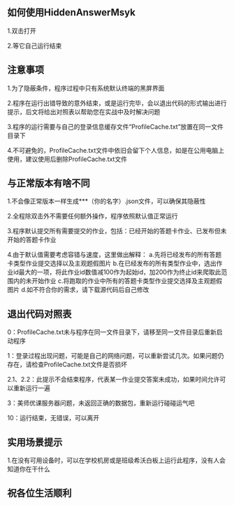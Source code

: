 ## 如何使用HiddenAnswerMsyk ##

1.双击打开

2.等它自己运行结束

## 注意事项 ##

1.为了隐蔽条件，程序过程中只有系统默认终端的黑屏界面

2.程序在运行出错导致的意外结束，或是运行完毕，会以退出代码的形式输出进行提示，后文将给出对照表以帮助您在实战中及时解决问题

3.程序的运行需要与自己的登录信息缓存文件“ProfileCache.txt”放置在同一文件目录下

4.不可避免的，ProfileCache.txt文件中依旧会留下个人信息，如是在公用电脑上使用，建议使用后删除ProfileCache.txt文件

## 与正常版本有啥不同 ##

1.不会像正常版本一样生成***（你的名字）.json文件，可以确保其隐蔽性

2.全程除双击外不需要任何额外操作，程序依照默认值正常运行

3.程序默认提交所有需要提交的作业，包括：已经开始的答题卡作业、已发布但未开始的答题卡作业

4.由于默认值需要考虑容错与速度，这里做出解释：
  a.先将已经发布的所有答题卡类型作业提交选择以及主观题假图片
  b.在已经发布的所有类型作业中，选出作业id最大的一项，将此作业id数值减100作为起始id，加200作为终止id来爬取此范围内的未开始作业
  c.将跑取的作业中所有的答题卡类型作业提交选择及主观题假图片
  d.如不符合你的需求，请下载源代码后自己修改

## 退出代码对照表 ##

0：ProfileCache.txt未与程序在同一文件目录下，请移至同一文件目录后重新启动程序

1：登录过程出现问题，可能是自己的网络问题，可以重新尝试几次。如果问题仍存在，请检查ProfileCache.txt文件是否损坏

2.1、2.2：此提示不会结束程序，代表某一作业提交答案未成功，如果时间允许可以重新运行一遍

3：美师优课服务器问题，未返回正确的数据包，重新运行碰碰运气吧

10：运行结束，无错误，可以离开

## 实用场景提示 ##

1.在没有可用设备时，可以在学校机房或是班级希沃白板上运行此程序，没有人会知道你在干什么

## 祝各位生活顺利 ##
